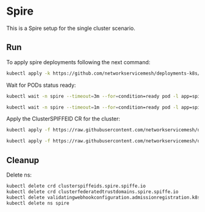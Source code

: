# Spire

This is a Spire setup for the single cluster scenario.

## Run

To apply spire deployments following the next command:
```bash
kubectl apply -k https://github.com/networkservicemesh/deployments-k8s/examples/spire/single_cluster?ref=f163a9af2b7eb6bd2f9206dfcb3074453802df5d
```

Wait for PODs status ready:
```bash
kubectl wait -n spire --timeout=3m --for=condition=ready pod -l app=spire-server
```
```bash
kubectl wait -n spire --timeout=1m --for=condition=ready pod -l app=spire-agent
```

Apply the ClusterSPIFFEID CR for the cluster:
```bash
kubectl apply -f https://raw.githubusercontent.com/networkservicemesh/deployments-k8s/f163a9af2b7eb6bd2f9206dfcb3074453802df5d/examples/spire/single_cluster/clusterspiffeid-template.yaml
```

```bash
kubectl apply -f https://raw.githubusercontent.com/networkservicemesh/deployments-k8s/f163a9af2b7eb6bd2f9206dfcb3074453802df5d/examples/spire/base/clusterspiffeid-webhook-template.yaml
```

## Cleanup

Delete ns:
```bash
kubectl delete crd clusterspiffeids.spire.spiffe.io
kubectl delete crd clusterfederatedtrustdomains.spire.spiffe.io
kubectl delete validatingwebhookconfiguration.admissionregistration.k8s.io/spire-controller-manager-webhook
kubectl delete ns spire
```
